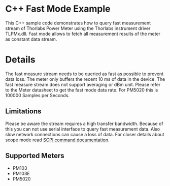 # C++ Fast Mode Example
This C++ sample code demonstrates how to query fast measurement stream of Thorlabs Power Meter using the
Thorlabs instrument driver TLPMx.dll. Fast mode allows to fetch all measurement results of the meter as constant data stream. 

# Details 

The fast measure stream needs to be queried as fast as possible to prevent data loss. The meter 
only buffers the recent 10 ms of data in the device. The fast measure stream does not support 
averaging or dBm unit. Please refer to the Meter datasheet to get the fast mode data rate. 
For PM5020 this is 100000 Samples per Seconds. 

## Limitations
Please be aware the stream requires a high transfer bandwidth. Because of this you can not use 
serial interface to query fast measurement data. Also slow network connections can cause a 
loss of data. For closer details about scope mode read 
[SCPI command documentation](../commandDocu/pm5020.html). 

## Supported Meters
- PM103
- PM103E
- PM5020
